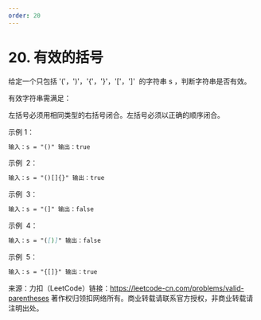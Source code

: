 ```yaml
---
order: 20
---
```


# 20. 有效的括号

给定一个只包括 '('，')'，'{'，'}'，'['，']'  的字符串 s ，判断字符串是否有效。

有效字符串需满足：

左括号必须用相同类型的右括号闭合。左括号必须以正确的顺序闭合。

示例 1：

```markdown
输入：s = "()" 输出：true
```

示例  2：

```markdown
输入：s = "()[]{}" 输出：true
```

示例  3：

```markdown
输入：s = "(]" 输出：false
```

示例  4：

```markdown
输入：s = "([)]" 输出：false
```

示例  5：

```markdown
输入：s = "{[]}" 输出：true
```

来源：力扣（LeetCode）链接：https://leetcode-cn.com/problems/valid-parentheses 著作权归领扣网络所有。商业转载请联系官方授权，非商业转载请注明出处。
